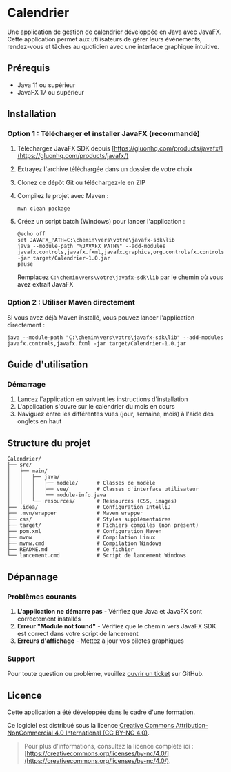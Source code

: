 ﻿# Calendrier

Une application de gestion de calendrier développée en Java avec JavaFX. Cette application permet aux utilisateurs de gérer leurs événements, rendez-vous et tâches au quotidien avec une interface graphique intuitive.

## Prérequis

- Java 11 ou supérieur
- JavaFX 17 ou supérieur

## Installation

### Option 1 : Télécharger et installer JavaFX (recommandé)

1. Téléchargez JavaFX SDK depuis [https://gluonhq.com/products/javafx/](https://gluonhq.com/products/javafx/)
2. Extrayez l'archive téléchargée dans un dossier de votre choix
3. Clonez ce dépôt Git ou téléchargez-le en ZIP
4. Compilez le projet avec Maven :
   
   ```
   mvn clean package
   ```
5. Créez un script batch (Windows) pour lancer l'application :
   
   ```batch
   @echo off
   set JAVAFX_PATH=C:\chemin\vers\votre\javafx-sdk\lib
   java --module-path "%JAVAFX_PATH%" --add-modules javafx.controls,javafx.fxml,javafx.graphics,org.controlsfx.controls -jar target/Calendrier-1.0.jar
   pause
   ```
   
   Remplacez `C:\chemin\vers\votre\javafx-sdk\lib` par le chemin où vous avez extrait JavaFX

### Option 2 : Utiliser Maven directement

Si vous avez déjà Maven installé, vous pouvez lancer l'application directement :

```batch
java --module-path "C:\chemin\vers\votre\javafx-sdk\lib" --add-modules javafx.controls,javafx.fxml -jar target/Calendrier-1.0.jar
```

## Guide d'utilisation

### Démarrage

1. Lancez l'application en suivant les instructions d'installation
2. L'application s'ouvre sur le calendrier du mois en cours
3. Naviguez entre les différentes vues (jour, semaine, mois) à l'aide des onglets en haut

## Structure du projet

```
Calendrier/
├── src/
│   ├── main/
│   │   ├── java/        
│   │   │   ├── modele/      # Classes de modèle
│   │   │   ├── vue/         # Classes d'interface utilisateur
│   │   │   └── module-info.java
│   │   └── resources/       # Ressources (CSS, images)
├── .idea/                   # Configuration IntelliJ
├── .mvn/wrapper             # Maven wrapper
├── css/                     # Styles supplémentaires
├── target/                  # Fichiers compilés (non présent)
├── pom.xml                  # Configuration Maven
├── mvnw                     # Compilation Linux
├── mvnw.cmd                 # Compilation Windows
├── README.md                # Ce fichier
└── lancement.cmd            # Script de lancement Windows
```

## Dépannage

### Problèmes courants

1. **L'application ne démarre pas** - Vérifiez que Java et JavaFX sont correctement installés
2. **Erreur "Module not found"** - Vérifiez que le chemin vers JavaFX SDK est correct dans votre script de lancement
3. **Erreurs d'affichage** - Mettez à jour vos pilotes graphiques

### Support

Pour toute question ou problème, veuillez [ouvrir un ticket](https://github.com/ZPitor99/Calendrier/issues) sur GitHub.

## Licence

Cette application a été développée dans le cadre d'une formation.

Ce logiciel est distribué sous la licence [Creative Commons Attribution-NonCommercial 4.0 International (CC BY-NC 4.0)](https://creativecommons.org/licenses/by-nc/4.0/).
> Pour plus d'informations, consultez la licence complète ici : [https://creativecommons.org/licenses/by-nc/4.0/](https://creativecommons.org/licenses/by-nc/4.0/).
